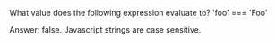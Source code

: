 What value does the following expression evaluate to?
'foo' === 'Foo'

Answer: false. Javascript strings are case sensitive.
